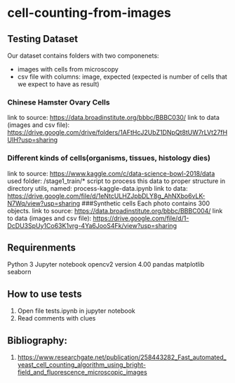 # cell-counting-from-images


## Testing Dataset
Our dataset contains folders with two componenets: 
- images with cells from microscopy
- csv file with columns: image, expected (expected is number of cells that we expect to have as result)
### Chinese Hamster Ovary Cells
link to source:  https://data.broadinstitute.org/bbbc/BBBC030/
link to data (images and csv file): https://drive.google.com/drive/folders/1AFtHcJ2UbZ1DNpQt8tUW7rLVt27fHUIH?usp=sharing
### Different kinds of cells(organisms, tissues, histology dies)
link to source: https://www.kaggle.com/c/data-science-bowl-2018/data
    used folder: /stage1_train/*
    script to process this data to proper structure in directory utils, named: process-kaggle-data.ipynb
link to data: https://drive.google.com/file/d/1eNtcULHZJpbDLY8g_AhNXbo6vLK-N7Wq/view?usp=sharing
###Synthetic cells
Each photo contains 300 objects.
link to source:  https://data.broadinstitute.org/bbbc/BBBC004/
link to data (images and csv file): https://drive.google.com/file/d/1-DcDU3SpUy1Co63K1vrg-4Ya6JooS4Fk/view?usp=sharing


## Requirenments

Python 3
Jupyter notebook
opencv2 version 4.00
pandas
matplotlib
seaborn

## How to use tests

1. Open file tests.ipynb in jupyter notebook
2. Read comments with clues 


## Bibliography:
1. https://www.researchgate.net/publication/258443282_Fast_automated_yeast_cell_counting_algorithm_using_bright-field_and_fluorescence_microscopic_images






